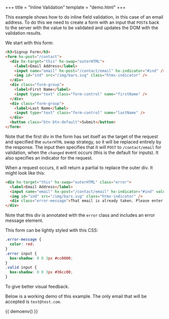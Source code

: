 +++
title = "Inline Validation"
template = "demo.html"
+++

This example shows how to do inline field validation, in this case of an email address. To do this we need to create a
form with an input that `POST`s back to the server with the value to be validated and updates the DOM with the
validation results.

We start with this form:

```html
<h3>Signup Form</h3>
<form hx-post="/contact">
  <div hx-target="this" hx-swap="outerHTML">
    <label>Email Address</label>
    <input name="email" hx-post="/contact/email" hx-indicator="#ind" />
    <img id="ind" src="/img/bars.svg" class="htmx-indicator" />
  </div>
  <div class="form-group">
    <label>First Name</label>
    <input type="text" class="form-control" name="firstName" />
  </div>
  <div class="form-group">
    <label>Last Name</label>
    <input type="text" class="form-control" name="lastName" />
  </div>
  <button class="btn btn-default">Submit</button>
</form>
```

Note that the first div in the form has set itself as the target of the request and specified the `outerHTML` swap
strategy, so it will be replaced entirely by the response. The input then specifies that it will `POST` to
`/contact/email` for validation, when the `changed` event occurs (this is the default for inputs). It also specifies an
indicator for the request.

When a request occurs, it will return a partial to replace the outer div. It might look like this:

```html
<div hx-target="this" hx-swap="outerHTML" class="error">
  <label>Email Address</label>
  <input name="email" hx-post="/contact/email" hx-indicator="#ind" value="test@foo.com" />
  <img id="ind" src="/img/bars.svg" class="htmx-indicator" />
  <div class="error-message">That email is already taken. Please enter another email.</div>
</div>
```

Note that this div is annotated with the `error` class and includes an error message element.

This form can be lightly styled with this CSS:

```css
.error-message {
  color: red;
}
.error input {
  box-shadow: 0 0 3px #cc0000;
}
.valid input {
  box-shadow: 0 0 3px #36cc00;
}
```

To give better visual feedback.

Below is a working demo of this example. The only email that will be accepted is `test@test.com`.

<style>
  .error-message {
    color:red;
  }
  .error input {
      box-shadow: 0 0 3px #CC0000;
   }
  .valid input {
      box-shadow: 0 0 3px #36cc00;
   }
</style>

{{ demoenv() }}

<script>

    //=========================================================================
    // Fake Server Side Code
    //=========================================================================

    // routes
    init("/demo", function(request, params){
      return demoTemplate();
    });

    onPost("/contact", function(request, params){
      return formTemplate();
    });

    onPost(/\/contact\/email.*/, function(request, params){
        var email = params['email'];
        if(!/\S+@\S+\.\S+/.test(email)) {
          return emailInputTemplate(email, "Please enter a valid email address");
        } else if(email != "test@test.com") {
          return emailInputTemplate(email, "That email is already taken.  Please enter another email.");
        } else {
          return emailInputTemplate(email);
        }
     });

    // templates
    function demoTemplate() {

        return `<h3>Signup Form</h3><p>Enter an email into the input below and on tab out it will be validated.  Only "test@test.com" will pass.</p> ` + formTemplate();
    }

    function formTemplate() {
      return `<form hx-post="/contact">
  <div hx-target="this" hx-swap="outerHTML">
    <label for="email">Email Address</label>
    <input name="email" id="email" hx-post="/contact/email" hx-indicator="#ind">
    <img id="ind" src="/img/bars.svg" class="htmx-indicator"/>
  </div>
  <div class="form-group">
    <label for="firstName">First Name</label>
    <input type="text" class="form-control" name="firstName" id="firstName">
  </div>
  <div class="form-group">
    <label for="lastName">Last Name</label>
    <input type="text" class="form-control" name="lastName" id="lastName">
  </div>
  <button type='submit' class="btn btn-default" disabled>Submit</button>
</form>`;
    }

        function emailInputTemplate(val, errorMsg) {
            return `<div hx-target="this" hx-swap="outerHTML" class="${errorMsg ? "error" : "valid"}">
  <label>Email Address</label>
  <input name="email" hx-post="/contact/email" hx-indicator="#ind" value="${val}" aria-invalid="${!!errorMsg}">
  <img id="ind" src="/img/bars.svg" class="htmx-indicator"/>
  ${errorMsg ? (`<div class='error-message' >${errorMsg}</div>`) : ""}
</div>`;
        }
</script>
